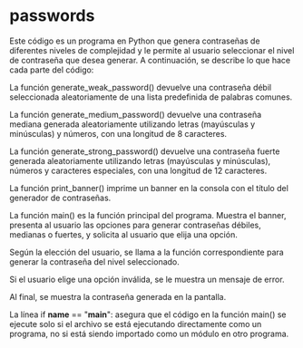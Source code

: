 # passwords
Este código es un programa en Python que genera contraseñas de diferentes niveles de complejidad y le permite al usuario seleccionar el nivel de contraseña que desea generar. A continuación, se describe lo que hace cada parte del código:

La función generate_weak_password() devuelve una contraseña débil seleccionada aleatoriamente de una lista predefinida de palabras comunes.

La función generate_medium_password() devuelve una contraseña mediana generada aleatoriamente utilizando letras (mayúsculas y minúsculas) y números, con una longitud de 8 caracteres.

La función generate_strong_password() devuelve una contraseña fuerte generada aleatoriamente utilizando letras (mayúsculas y minúsculas), números y caracteres especiales, con una longitud de 12 caracteres.

La función print_banner() imprime un banner en la consola con el título del generador de contraseñas.

La función main() es la función principal del programa. Muestra el banner, presenta al usuario las opciones para generar contraseñas débiles, medianas o fuertes, y solicita al usuario que elija una opción.

Según la elección del usuario, se llama a la función correspondiente para generar la contraseña del nivel seleccionado.

Si el usuario elige una opción inválida, se le muestra un mensaje de error.

Al final, se muestra la contraseña generada en la pantalla.

La línea if __name__ == "__main__": asegura que el código en la función main() se ejecute solo si el archivo se está ejecutando directamente como un programa, no si está siendo importado como un módulo en otro programa.
